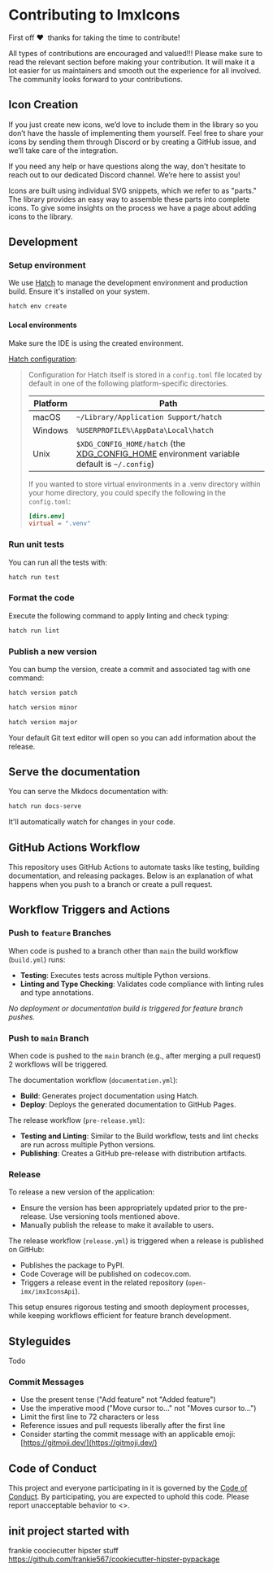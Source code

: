 # Contributing to ImxIcons

First off ❤️ ️ ️thanks for taking the time to contribute! 

All types of contributions are encouraged and valued!!! Please make sure to read the relevant section before making your contribution.
It will make it a lot easier for us maintainers and smooth out the experience for all involved. The community looks forward to your contributions.

## Icon Creation
If you just create new icons, we’d love to include them in the library so you don’t have the hassle of implementing them yourself.
Feel free to share your icons by sending them through Discord or by creating a GitHub issue, and we’ll take care of the integration.

If you need any help or have questions along the way, don't hesitate to reach out to our dedicated Discord channel. We’re here to assist you!

Icons are built using individual SVG snippets, which we refer to as "parts." The library provides an easy way to assemble these parts into complete icons.
To give some insights on the process we have a page about adding icons to the library.

## Development

### Setup environment

We use [Hatch](https://hatch.pypa.io/latest/install/) to manage the development environment and production build. Ensure it's installed on your system.

```bash
hatch env create
```

#### Local environments
Make sure the IDE is using the created environment.

[Hatch configuration](https://hatch.pypa.io/1.0/config/hatch/):
>
> Configuration for Hatch itself is stored in a `config.toml` file located by default in one of the following platform-specific directories.
>
> | Platform | Path |
> | --- | --- |
> | macOS | `~/Library/Application Support/hatch` |
> | Windows | `%USERPROFILE%\AppData\Local\hatch` |
> | Unix | `$XDG_CONFIG_HOME/hatch` (the [XDG_CONFIG_HOME](https://specifications.freedesktop.org/basedir-spec/basedir-spec-latest.html#variables) environment variable default is `~/.config`) |
>
> If you wanted to store virtual environments in a .venv directory within your home directory, you could specify the following in the `config.toml`:
>
> ```toml
> [dirs.env]
> virtual = ".venv"
> ```

### Run unit tests

You can run all the tests with:

```bash
hatch run test
```

### Format the code

Execute the following command to apply linting and check typing:

```bash
hatch run lint
```

### Publish a new version

You can bump the version, create a commit and associated tag with one command:

```bash
hatch version patch
```

```bash
hatch version minor
```

```bash
hatch version major
```

Your default Git text editor will open so you can add information about the release.


## Serve the documentation

You can serve the Mkdocs documentation with:

```bash
hatch run docs-serve
```

It'll automatically watch for changes in your code.

## GitHub Actions Workflow

This repository uses GitHub Actions to automate tasks like testing, building documentation, and releasing packages. 
Below is an explanation of what happens when you push to a branch or create a pull request.

## Workflow Triggers and Actions

### Push to `feature` Branches
When code is pushed to a branch other than `main` the build workflow (`build.yml`) runs:
- **Testing**: Executes tests across multiple Python versions.
- **Linting and Type Checking**: Validates code compliance with linting rules and type annotations.

*No deployment or documentation build is triggered for feature branch pushes.*

### Push to `main` Branch
When code is pushed to the `main` branch (e.g., after merging a pull request) 2 workflows will be triggered.

The documentation workflow (`documentation.yml`):
- **Build**: Generates project documentation using Hatch.
- **Deploy**: Deploys the generated documentation to GitHub Pages.

The release workflow (`pre-release.yml`):
- **Testing and Linting**: Similar to the Build workflow, tests and lint checks are run across multiple Python versions.
- **Publishing**: Creates a GitHub pre-release with distribution artifacts.

### Release 
To release a new version of the application:
- Ensure the version has been appropriately updated prior to the pre-release. Use versioning tools mentioned above.
- Manually publish the release to make it available to users.

The release workflow (`release.yml`) is triggered when a release is published on GitHub:
  - Publishes the package to PyPI.
  - Code Coverage will be published on codecov.com. 
  - Triggers a release event in the related repository (`open-imx/imxIconsApi`).

This setup ensures rigorous testing and smooth deployment processes, while keeping workflows efficient for feature branch development.

## Styleguides

Todo

### Commit Messages

* Use the present tense ("Add feature" not "Added feature")
* Use the imperative mood ("Move cursor to..." not "Moves cursor to...")
* Limit the first line to 72 characters or less
* Reference issues and pull requests liberally after the first line
* Consider starting the commit message with an applicable emoji: [https://gitmoji.dev/](https://gitmoji.dev/)

## Code of Conduct

This project and everyone participating in it is governed by the
[Code of Conduct](https://xxxxxx).
By participating, you are expected to uphold this code. Please report unacceptable behavior
to <>.

## init project started with
frankie coociecutter hipster stuff
https://github.com/frankie567/cookiecutter-hipster-pypackage
